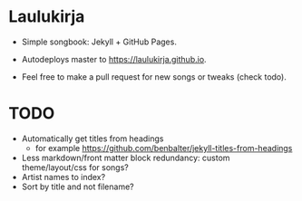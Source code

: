 # Laulukirja


- Simple songbook: Jekyll + GitHub Pages. 

- Autodeploys master to https://laulukirja.github.io.

- Feel free to make a pull request for new songs or tweaks (check todo).

# TODO 

- Automatically get titles from headings
  - for example https://github.com/benbalter/jekyll-titles-from-headings
- Less markdown/front matter block redundancy: custom theme/layout/css for songs?
- Artist names to index? 
- Sort by title and not filename? 
